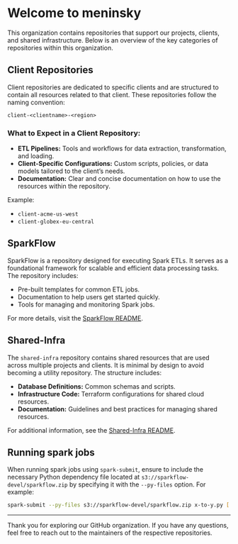 # Welcome to meninsky

This organization contains repositories that support our projects, clients, and shared infrastructure. Below is an overview of the key categories of repositories within this organization.

## Client Repositories

Client repositories are dedicated to specific clients and are structured to contain all resources related to that client. These repositories follow the naming convention:

```
client-<clientname>-<region>
```

### What to Expect in a Client Repository:

- **ETL Pipelines:** Tools and workflows for data extraction, transformation, and loading.
- **Client-Specific Configurations:** Custom scripts, policies, or data models tailored to the client’s needs.
- **Documentation:** Clear and concise documentation on how to use the resources within the repository.

Example:

- `client-acme-us-west`
- `client-globex-eu-central`


## SparkFlow

SparkFlow is a repository designed for executing Spark ETLs. It serves as a foundational framework for scalable and efficient data processing tasks. The repository includes:

- Pre-built templates for common ETL jobs.
- Documentation to help users get started quickly.
- Tools for managing and monitoring Spark jobs.

For more details, visit the [SparkFlow README](https://github.com/your-org/sparkflow#readme).


## Shared-Infra

The `shared-infra` repository contains shared resources that are used across multiple projects and clients. It is minimal by design to avoid becoming a utility repository. The structure includes:

- **Database Definitions:** Common schemas and scripts.
- **Infrastructure Code:** Terraform configurations for shared cloud resources.
- **Documentation:** Guidelines and best practices for managing shared resources.

For additional information, see the [Shared-Infra README](https://github.com/your-org/shared-infra#readme).


## Running spark jobs

When running spark jobs using `spark-submit`, ensure to include the necessary Python dependency file 
located at `s3://sparkflow-devel/sparkflow.zip` by specifying it with the `--py-files` option. For example:

```bash
spark-submit --py-files s3://sparkflow-devel/sparkflow.zip x-to-y.py [...]
```

---


Thank you for exploring our GitHub organization. If you have any questions, feel free to reach out to the maintainers of the respective repositories.
